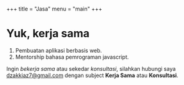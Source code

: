 +++
title = "Jasa"
menu = "main"
+++

# Yuk, kerja sama

1. Pembuatan aplikasi berbasis web.
2. Mentorship bahasa pemrograman javascript.

Ingin *bekerja sama* atau sekedar *konsultasi*, silahkan hubungi saya dzakkiaz7@gmail.com dengan subject **Kerja Sama** atau **Konsultasi**.